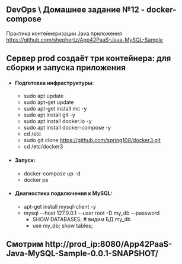 ## DevOps \ Домашнее задание №12 - docker-compose

Практика контейнеризации Java приложения https://github.com/shephertz/App42PaaS-Java-MySQL-Sample



## Сервер prod создаёт три контейнера: для сборки и запуска приложения
  - #### Подготовка инфраструктуры:
    - sudo apt update
    - sudo apt-get update
    - sudo apt-get install mc -y
    - sudo apt install git -y
    - sudo apt install docker.io -y
    - sudo apt install docker-compose -y
    - cd /etc
    - sudo git clone https://github.com/spring108/docker3.git
    - cd /etc/docker3
  - #### Запуск:
    - docker-compose up -d
    - docker ps
  - #### Диагностика подключения к MySQL:
    - apt-get install mysql-client -y
    - mysql --host 127.0.0.1 --user root -D my_db --password
      - SHOW DATABASES; # видим БД my_db
      - use my_db; show tables;



## Смотрим http://prod_ip:8080/App42PaaS-Java-MySQL-Sample-0.0.1-SNAPSHOT/
